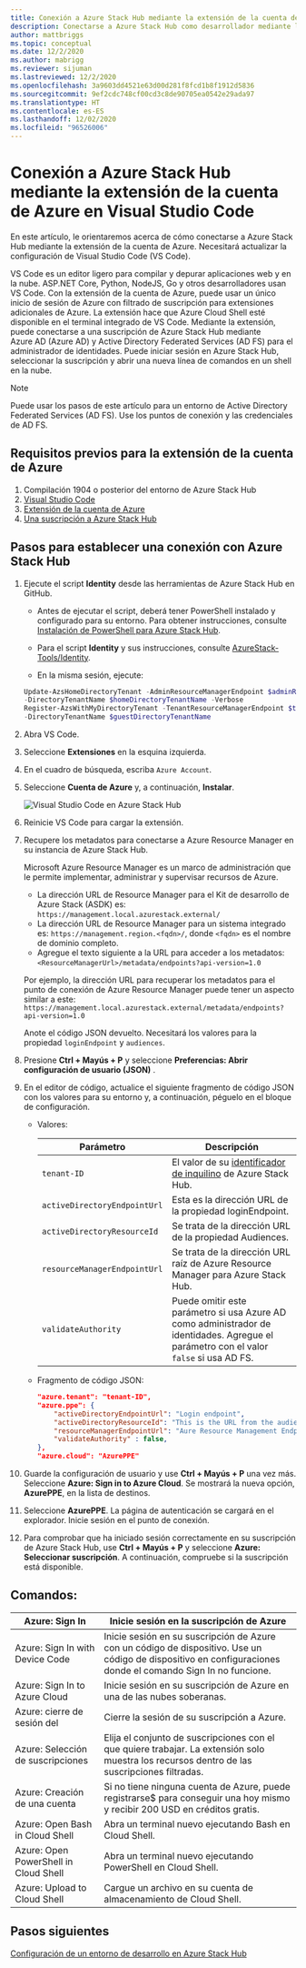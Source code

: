 ```yaml
---
title: Conexión a Azure Stack Hub mediante la extensión de la cuenta de Azure en Visual Studio Code
description: Conectarse a Azure Stack Hub como desarrollador mediante la extensión de la cuenta de Azure en Visual Studio Code
author: mattbriggs
ms.topic: conceptual
ms.date: 12/2/2020
ms.author: mabrigg
ms.reviewer: sijuman
ms.lastreviewed: 12/2/2020
ms.openlocfilehash: 3a9603dd4521e63d00d281f8fcd1b8f1912d5836
ms.sourcegitcommit: 9ef2cdc748cf00cd3c8de90705ea0542e29ada97
ms.translationtype: HT
ms.contentlocale: es-ES
ms.lasthandoff: 12/02/2020
ms.locfileid: "96526006"
---
```

# <a name="connect-to-azure-stack-hub-using-azure-account-extension-in-visual-studio-code"></a>Conexión a Azure Stack Hub mediante la extensión de la cuenta de Azure en Visual Studio Code

En este artículo, le orientaremos acerca de cómo conectarse a Azure Stack Hub mediante la extensión de la cuenta de Azure. Necesitará actualizar la configuración de Visual Studio Code (VS Code).

VS Code es un editor ligero para compilar y depurar aplicaciones web y en la nube. ASP.NET Core, Python, NodeJS, Go y otros desarrolladores usan VS Code. Con la extensión de la cuenta de Azure, puede usar un único inicio de sesión de Azure con filtrado de suscripción para extensiones adicionales de Azure. La extensión hace que Azure Cloud Shell esté disponible en el terminal integrado de VS Code. Mediante la extensión, puede conectarse a una suscripción de Azure Stack Hub mediante Azure AD (Azure AD) y Active Directory Federated Services (AD FS) para el administrador de identidades. Puede iniciar sesión en Azure Stack Hub, seleccionar la suscripción y abrir una nueva línea de comandos en un shell en la nube. 

> [!NOTE]  
> Puede usar los pasos de este artículo para un entorno de Active Directory Federated Services (AD FS). Use los puntos de conexión y las credenciales de AD FS.

## <a name="pre-requisites-for-the-azure-account-extension"></a>Requisitos previos para la extensión de la cuenta de Azure

1. Compilación 1904 o posterior del entorno de Azure Stack Hub
2. [Visual Studio Code](https://code.visualstudio.com/)
3. [Extensión de la cuenta de Azure](https://github.com/Microsoft/vscode-azure-account)
4. [Una suscripción a Azure Stack Hub](https://azure.microsoft.com/overview/azure-stack/)

## <a name="steps-to-connect-to-azure-stack-hub"></a>Pasos para establecer una conexión con Azure Stack Hub

1. Ejecute el script **Identity** desde las herramientas de Azure Stack Hub en GitHub.

    - Antes de ejecutar el script, deberá tener PowerShell instalado y configurado para su entorno. Para obtener instrucciones, consulte [Instalación de PowerShell para Azure Stack Hub](../operator/powershell-install-az-module.md).

    - Para el script **Identity** y sus instrucciones, consulte [AzureStack-Tools/Identity](https://aka.ms/aa6z611).

    - En la misma sesión, ejecute:

    ```powershell  
    Update-AzsHomeDirectoryTenant -AdminResourceManagerEndpoint $adminResourceManagerEndpoint `
    -DirectoryTenantName $homeDirectoryTenantName -Verbose
    Register-AzsWithMyDirectoryTenant -TenantResourceManagerEndpoint $tenantARMEndpoint `
    -DirectoryTenantName $guestDirectoryTenantName
    ```

2. Abra VS Code.

3. Seleccione **Extensiones** en la esquina izquierda.

4. En el cuadro de búsqueda, escriba `Azure Account`.

5. Seleccione **Cuenta de Azure** y, a continuación, **Instalar**.

      ![Visual Studio Code en Azure Stack Hub](media/azure-stack-dev-start-vscode-azure/image1.png)

6. Reinicie VS Code para cargar la extensión.

7. Recupere los metadatos para conectarse a Azure Resource Manager en su instancia de Azure Stack Hub. 
    
    Microsoft Azure Resource Manager es un marco de administración que le permite implementar, administrar y supervisar recursos de Azure.
    - La dirección URL de Resource Manager para el Kit de desarrollo de Azure Stack (ASDK) es: `https://management.local.azurestack.external/` 
    - La dirección URL de Resource Manager para un sistema integrado es: `https://management.region.<fqdn>/`, donde `<fqdn>` es el nombre de dominio completo.
    - Agregue el texto siguiente a la URL para acceder a los metadatos: `<ResourceManagerUrl>/metadata/endpoints?api-version=1.0`

    Por ejemplo, la dirección URL para recuperar los metadatos para el punto de conexión de Azure Resource Manager puede tener un aspecto similar a este: `https://management.local.azurestack.external/metadata/endpoints?api-version=1.0`

    Anote el código JSON devuelto. Necesitará los valores para la propiedad `loginEndpoint` y `audiences`.

8. Presione **Ctrl + Mayús + P** y seleccione **Preferencias: Abrir configuración de usuario (JSON)** .

9. En el editor de código, actualice el siguiente fragmento de código JSON con los valores para su entorno y, a continuación, péguelo en el bloque de configuración.

    - Valores:

        | Parámetro | Descripción |
        | --- | --- |
        | `tenant-ID` | El valor de su [identificador de inquilino](../operator/azure-stack-identity-overview.md) de Azure Stack Hub. |
        | `activeDirectoryEndpointUrl` | Esta es la dirección URL de la propiedad loginEndpoint. |
        | `activeDirectoryResourceId` | Se trata de la dirección URL de la propiedad Audiences.
        | `resourceManagerEndpointUrl` | Se trata de la dirección URL raíz de Azure Resource Manager para Azure Stack Hub. |
        | `validateAuthority` | Puede omitir este parámetro si usa Azure AD como administrador de identidades. Agregue el parámetro con el valor `false` si usa AD FS. |

    - Fragmento de código JSON:

      ```JSON  
      "azure.tenant": "tenant-ID",
      "azure.ppe": {
          "activeDirectoryEndpointUrl": "Login endpoint",
          "activeDirectoryResourceId": "This is the URL from the audiences property.",
          "resourceManagerEndpointUrl": "Aure Resource Management Endpoint",
          "validateAuthority" : false, 
      },
      "azure.cloud": "AzurePPE"
      ```

10. Guarde la configuración de usuario y use **Ctrl + Mayús + P** una vez más. Seleccione **Azure: Sign in to Azure Cloud**. Se mostrará la nueva opción, **AzurePPE**, en la lista de destinos.

11. Seleccione **AzurePPE**. La página de autenticación se cargará en el explorador. Inicie sesión en el punto de conexión.

12. Para comprobar que ha iniciado sesión correctamente en su suscripción de Azure Stack Hub, use **Ctrl + Mayús + P** y seleccione **Azure: Seleccionar suscripción**. A continuación, compruebe si la suscripción está disponible.

## <a name="commands"></a>Comandos:

| Azure: Sign In | Inicie sesión en la suscripción de Azure |
| --- | --- |
| Azure: Sign In with Device Code | Inicie sesión en su suscripción de Azure con un código de dispositivo. Use un código de dispositivo en configuraciones donde el comando Sign In no funcione. |
| Azure: Sign In to Azure Cloud | Inicie sesión en su suscripción de Azure en una de las nubes soberanas. |
| Azure: cierre de sesión del | Cierre la sesión de su suscripción a Azure. |
| Azure: Selección de suscripciones | Elija el conjunto de suscripciones con el que quiere trabajar. La extensión solo muestra los recursos dentro de las suscripciones filtradas. |
| Azure: Creación de una cuenta | Si no tiene ninguna cuenta de Azure, puede [](https://azure.microsoft.com/free/?utm_source=campaign&utm_campaign=vscode-azure-account&mktingSource=vscode-azure-account)registrarse\$ para conseguir una hoy mismo y recibir 200 USD en créditos gratis. |
| Azure: Open Bash in Cloud Shell | Abra un terminal nuevo ejecutando Bash en Cloud Shell. |
| Azure: Open PowerShell in Cloud Shell | Abra un terminal nuevo ejecutando PowerShell en Cloud Shell. |
| Azure: Upload to Cloud Shell | Cargue un archivo en su cuenta de almacenamiento de Cloud Shell. |

## <a name="next-steps"></a>Pasos siguientes

[Configuración de un entorno de desarrollo en Azure Stack Hub](azure-stack-dev-start.md)
